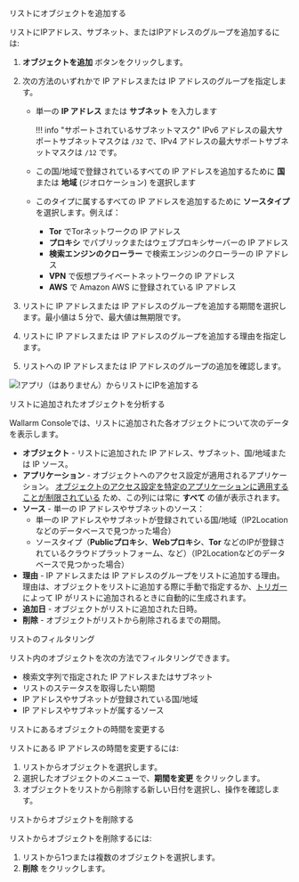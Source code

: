 リストにオブジェクトを追加する

リストにIPアドレス、サブネット、またはIPアドレスのグループを追加するには:

1. **オブジェクトを追加** ボタンをクリックします。
2. 次の方法のいずれかで IP アドレスまたは IP アドレスのグループを指定します。

    * 単一の **IP アドレス** または **サブネット** を入力します
        
        !!! info "サポートされているサブネットマスク"
            IPv6 アドレスの最大サポートサブネットマスクは `/32` で、IPv4 アドレスの最大サポートサブネットマスクは `/12` です。
    
    * この国/地域で登録されているすべての IP アドレスを追加するために **国** または **地域** (ジオロケーション) を選択します
    * このタイプに属するすべての IP アドレスを追加するために **ソースタイプ** を選択します。例えば：
        * **Tor** でTorネットワークの IP アドレス
        * **プロキシ** でパブリックまたはウェブプロキシサーバーの IP アドレス
        * **検索エンジンのクローラー** で検索エンジンのクローラーの IP アドレス
        * **VPN** で仮想プライベートネットワークの IP アドレス
        * **AWS** で Amazon AWS に登録されている IP アドレス
3. リストに IP アドレスまたは IP アドレスのグループを追加する期間を選択します。最小値は 5 分で、最大値は無期限です。
4. リストに IP アドレスまたは IP アドレスのグループを追加する理由を指定します。
5. リストへの IP アドレスまたは IP アドレスのグループの追加を確認します。

![!アプリ（はありません）からリストにIPを追加する](../../images/user-guides/ip-lists/add-ip-to-list-without-app.png)

リストに追加されたオブジェクトを分析する

Wallarm Consoleでは、リストに追加された各オブジェクトについて次のデータを表示します。

* **オブジェクト** - リストに追加された IP アドレス、サブネット、国/地域または IP ソース。
* **アプリケーション** - オブジェクトへのアクセス設定が適用されるアプリケーション。 [オブジェクトのアクセス設定を特定のアプリケーションに適用することが制限されている](overview.md#known-caveats-of-ip-lists-configuration) ため、この列には常に **すべて** の値が表示されます。
* **ソース** - 単一の IP アドレスやサブネットのソース：
    * 単一の IP アドレスやサブネットが登録されている国/地域（IP2Location などのデータベースで見つかった場合）
    * ソースタイプ（**Publicプロキシ**、**Webプロキシ**、**Tor** などのIPが登録されているクラウドプラットフォーム、など）（IP2Locationなどのデータベースで見つかった場合）
* **理由** - IP アドレスまたは IP アドレスのグループをリストに追加する理由。理由は、オブジェクトをリストに追加する際に手動で指定するか、[トリガー](../triggers/triggers.md) によって IP がリストに追加されるときに自動的に生成されます。
* **追加日** - オブジェクトがリストに追加された日時。
* **削除** - オブジェクトがリストから削除されるまでの期間。

リストのフィルタリング

リスト内のオブジェクトを次の方法でフィルタリングできます。

* 検索文字列で指定された IP アドレスまたはサブネット
* リストのステータスを取得したい期間
* IP アドレスやサブネットが登録されている国/地域
* IP アドレスやサブネットが属するソース

リストにあるオブジェクトの時間を変更する

リストにある IP アドレスの時間を変更するには:

1. リストからオブジェクトを選択します。
2. 選択したオブジェクトのメニューで、**期間を変更** をクリックします。
3. オブジェクトをリストから削除する新しい日付を選択し、操作を確認します。

リストからオブジェクトを削除する

リストからオブジェクトを削除するには:

1. リストから1つまたは複数のオブジェクトを選択します。
2. **削除** をクリックします。